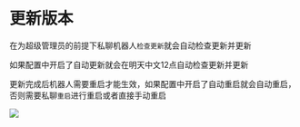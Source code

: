 # 更新版本

在为超级管理员的前提下私聊机器人`检查更新`就会自动检查更新并更新

如果配置中开启了自动更新就会在明天中文12点自动检查更新并更新

更新完成后机器人需要重启才能生效，如果配置中开启了自动重启就会自动重启，否则需要私聊`重启`进行重启或者直接手动重启

![](https://raw.githubusercontent.com/itsevin/sister_bot/docs/install/2.jpg)
